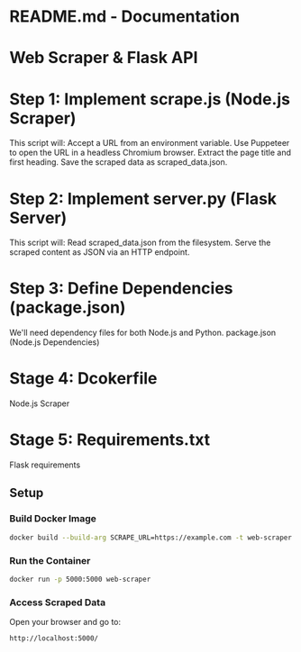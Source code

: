 # README.md - Documentation

# Web Scraper & Flask API

# Step 1: Implement scrape.js (Node.js Scraper)

This script will:
Accept a URL from an environment variable.
Use Puppeteer to open the URL in a headless Chromium browser.
Extract the page title and first heading.
Save the scraped data as scraped_data.json.

# Step 2: Implement server.py (Flask Server)

This script will:
Read scraped_data.json from the filesystem.
Serve the scraped content as JSON via an HTTP endpoint.

# Step 3: Define Dependencies (package.json)

We'll need dependency files for both Node.js and Python.
package.json (Node.js Dependencies)

# Stage 4:  Dcokerfile

Node.js Scraper

# Stage 5: Requirements.txt

Flask requirements


## Setup

### Build Docker Image
```sh
docker build --build-arg SCRAPE_URL=https://example.com -t web-scraper .
```

### Run the Container
```sh
docker run -p 5000:5000 web-scraper
```

### Access Scraped Data
Open your browser and go to:
```
http://localhost:5000/
```
